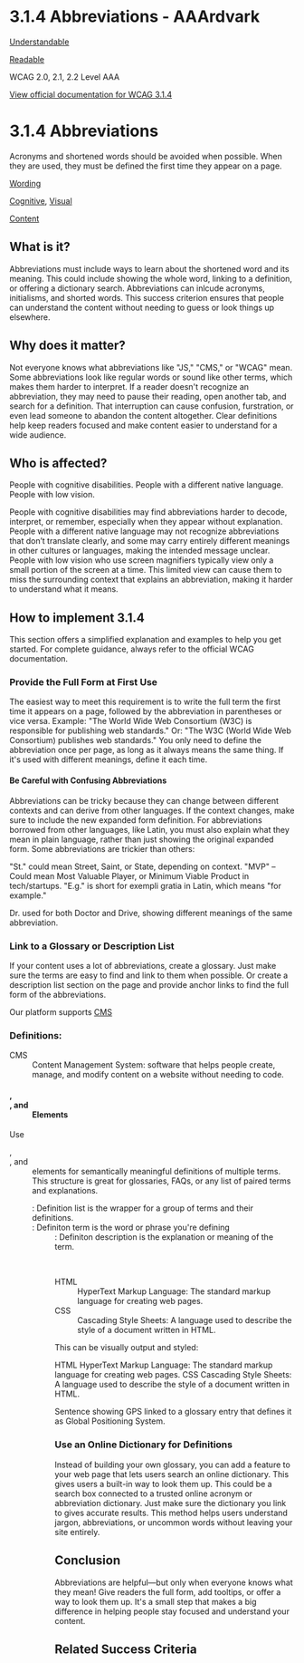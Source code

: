 # 3.1.4 Abbreviations - AAArdvark

[Understandable](https://aaardvarkaccessibility.com/wcag-principle/understandable/)

[Readable](https://aaardvarkaccessibility.com/wcag-guideline/readable/)

WCAG 2.0, 2.1, 2.2
Level AAA

[View official documentation for WCAG 3.1.4](https://www.w3.org/WAI/WCAG22/Understanding/abbreviations.html)

# 3.1.4 Abbreviations

Acronyms and shortened words should be avoided when possible. When they are used, they must be defined the first time they appear on a page.

[Wording](https://aaardvarkaccessibility.com/wcag-theme/wording/) 

 

[Cognitive](https://aaardvarkaccessibility.com/wcag-disability/cognitive/), [Visual](https://aaardvarkaccessibility.com/wcag-disability/visual/) 

 

[Content](https://aaardvarkaccessibility.com/wcag-responsibility/content/) 

## What is it?

Abbreviations must include ways to learn about the shortened word and its meaning. This could include showing the whole word, linking to a definition, or offering a dictionary search.
Abbreviations can inlcude acronyms, initialisms, and shorted words. This success criterion ensures that people can understand the content without needing to guess or look things up elsewhere.

## Why does it matter?

Not everyone knows what abbreviations like "JS," "CMS," or "WCAG" mean. Some abbreviations look like regular words or sound like other terms, which makes them harder to interpret.
If a reader doesn't recognize an abbreviation, they may need to pause their reading, open another tab, and search for a definition. That interruption can cause confusion, furstration, or even lead someone to abandon the content altogether.
Clear definitions help keep readers focused and make content easier to understand for a wide audience.

## Who is affected?

People with cognitive disabilities. People with a different native language. People with low vision.

People with cognitive disabilities may find abbreviations harder to decode, interpret, or remember, especially when they appear without explanation.
People with a different native language may not recognize abbreviations that don’t translate clearly, and some may carry entirely different meanings in other cultures or languages, making the intended message unclear.
People with low vision who use screen magnifiers typically view only a small portion of the screen at a time. This limited view can cause them to miss the surrounding context that explains an abbreviation, making it harder to understand what it means.

## How to implement 3.1.4

This section offers a simplified explanation and examples to help you get started. For complete guidance, always refer to the official WCAG documentation.

### Provide the Full Form at First Use

The easiest way to meet this requirement is to write the full term the first time it appears on a page, followed by the abbreviation in parentheses or vice versa.
Example:
"The World Wide Web Consortium (W3C) is responsible for publishing web standards."
Or:
"The W3C (World Wide Web Consortium) publishes web standards."
You only need to define the abbreviation once per page, as long as it always means the same thing. If it's used with different meanings, define it each time.
#### Be Careful with Confusing Abbreviations

Abbreviations can be tricky because they can change between different contexts and can derive from other languages.
If the context changes, make sure to include the new expanded form definition.
For abbreviations borrowed from other languages, like Latin, you must also explain what they mean in plain language, rather than just showing the original expanded form.
Some abbreviations are trickier than others:

"St." could mean Street, Saint, or State, depending on context.
"MVP" – Could mean Most Valuable Player, or Minimum Viable Product in tech/startups.
"E.g." is short for exempli gratia in Latin, which means "for example."

Dr. used for both Doctor and Drive, showing different meanings of the same abbreviation.
### Link to a Glossary or Description List

If your content uses a lot of abbreviations, create a glossary. Just make sure the terms are easy to find and link to them when possible. Or create a description list section on the page and provide anchor links to find the full form of the abbreviations.
<p>Our platform supports <a href="#definition-1">CMS</a>
<h3>Definitions:</h3>
<dl>
    <dt id="definition-1">CMS</dt>
    <dd>Content Management System: software that helps people create, manage, and modify content on a website without needing to code.</dd>
</dl>

#### <dl>, <dt>, and <dd> Elements

Use <dl>, <dt>, and <dd>elements for semantically meaningful definitions of multiple terms. This structure is great for glossaries, FAQs, or any list of paired terms and explanations.

<dl>: Definition list is the wrapper for a group of terms and their definitions.
<dt>: Definiton term is the word or phrase you're defining
<dd>: Definiton description is the explanation or meaning of the term.

 
<dl>
    <dt>HTML</dt>
    <dd>HyperText Markup Language: The standard markup language for creating web pages.</dd>
    <dt>CSS</dt>
    <dd>Cascading Style Sheets: A language used to describe the style of a document written in HTML.</dd>
</dl>

This can be visually output and styled:

HTML
HyperText Markup Language: The standard markup language for creating web pages.
CSS
Cascading Style Sheets: A language used to describe the style of a document written in HTML.

Sentence showing GPS linked to a glossary entry that defines it as Global Positioning System.
### Use an Online Dictionary for Definitions

Instead of building your own glossary, you can add a feature to your web page that lets users search an online dictionary. This gives users a built-in way to look them up. This could be a search box connected to a trusted online acronym or abbreviation dictionary.
Just make sure the dictionary you link to gives accurate results. This method helps users understand jargon, abbreviations, or uncommon words without leaving your site entirely.

## Conclusion

Abbreviations are helpful—but only when everyone knows what they mean! Give readers the full form, add tooltips, or offer a way to look them up. It's a small step that makes a big difference in helping people stay focused and understand your content.

## Related Success Criteria

